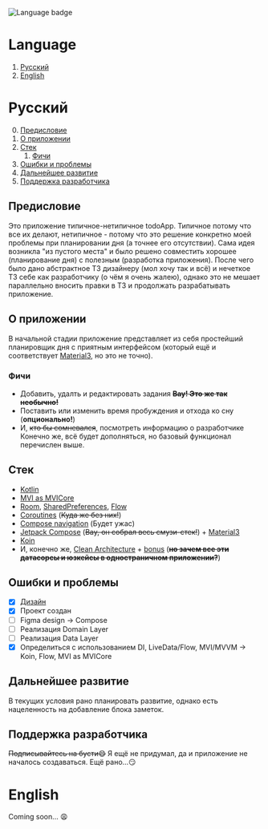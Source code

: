 ![Language badge](https://img.shields.io/badge/Language-Kotlin-blue?style=flat=appveyor)

# Language
1. [Русский](#русский)
2. [English](#english)

# Русский
0. [Предисловие](#предисловие)
1. [О приложении](#о-приложении)
2. [Стек](#стек)
   1. [Фичи](#фичи)
3. [Ошибки и проблемы](#ошибки-и-проблемы)
4. [Дальнейшее развитие](#дальнейшее-развитие)
5. [Поддержка разработчика](#поддержка-разработчика)

## Предисловие
Это приложение типичное-нетипичное todoApp. Типичное потому что все их делают, нетипичное - потому что это решение конкретно моей проблемы при планировании дня (а точнее его отсутствии). Сама идея возникла "из пустого места" и было решено совместить хорошее (планирование дня) с полезным (разработка приложения). После чего было дано абстрактное ТЗ дизайнеру (мол хочу так и всё) и нечеткое ТЗ себе как разработчику (о чём я очень жалею), однако это не мешает параллельно вносить правки в ТЗ и продолжать разрабатывать приложение.

## О приложении
В начальной стадии приложение представляет из себя простейший планировщик дня с приятным интерфейсом (который ещё и соответствует [Material3](https://m3.material.io/), но это не точно).
### Фичи
- Добавить, удалть и редактировать задания ~~**Вау! Это же так необычно!**~~
- Поставить или изменить время пробуждения и отхода ко сну (**опционально!**)
- И, ~~кто бы сомневался~~, посмотреть информацию о разработчике
Конечно же, всё будет дополняться, но базовый функционал перечислен выше.
## Стек
- [Kotlin](https://kotlinlang.org/)
- [MVI as MVICore](https://github.com/badoo/MVICore)
- [Room](https://developer.android.com/training/data-storage/room), [SharedPreferences](https://developer.android.com/training/data-storage/shared-preferences), [Flow](https://developer.android.com/kotlin/flow)
- [Coroutines](https://developer.android.com/kotlin/coroutines) (~~Куда же без них!~~)
- [Compose navigation](https://developer.android.com/jetpack/compose/navigation) (Будет ужас)
- [Jetpack Compose](https://developer.android.com/jetpack/compose) (~~Вау, он собрал весь смузи-стек!~~) + [Material3](https://m3.material.io/)
- [Koin](https://insert-koin.io/)
- И, конечно же, [Clean Architecture](https://blog.cleancoder.com/uncle-bob/2012/08/13/the-clean-architecture.html) + [bonus](https://habr.com/ru/company/mobileup/blog/335382/) (~~**но зачем все эти датасорсы и юзкейсы в одностраничном приложении?**~~)

## Ошибки и проблемы
- [X] [Дизайн](https://www.figma.com/file/Y8fhIDy9Dp7zIQ9MgVFYBG/%D0%9F%D1%80%D0%B8%D0%BB%D0%BE%D0%B6%D0%B5%D0%BD%D0%B8%D0%B5?node-id=0%3A1)
- [X] Проект создан
- [ ] Figma design -> Compose
- [ ] Реализация Domain Layer
- [ ] Реализация Data Layer
- [X] Определиться с использованием DI, LiveData/Flow, MVI/MVVM -> Koin, Flow, MVI as MVICore

## Дальнейшее развитие
В текущих условия рано планировать развитие, однако есть нацеленность на добавление блока заметок.

## Поддержка разработчика
~~Подписывайтесь на бусти:smile:~~
Я ещё не придумал, да и приложение не началось создаваться. Ещё рано...:smirk:

# English
Coming soon... :weary:
